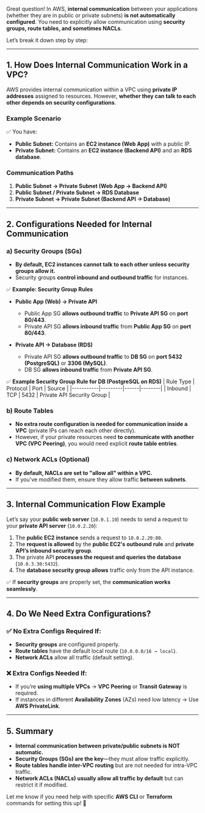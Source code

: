 Great question! In AWS, **internal communication** between your applications (whether they are in public or private subnets) **is not automatically configured**. You need to explicitly allow communication using **security groups, route tables, and sometimes NACLs**.

Let’s break it down step by step:

---

## **1. How Does Internal Communication Work in a VPC?**
AWS provides internal communication within a VPC using **private IP addresses** assigned to resources. However, **whether they can talk to each other depends on security configurations**.

### **Example Scenario**
✅ You have:
- **Public Subnet:** Contains an **EC2 instance (Web App)** with a public IP.
- **Private Subnet:** Contains an **EC2 instance (Backend API)** and an **RDS database**.

### **Communication Paths**
1. **Public Subnet → Private Subnet (Web App → Backend API)**
2. **Public Subnet / Private Subnet → RDS Database**
3. **Private Subnet → Private Subnet (Backend API → Database)**

---

## **2. Configurations Needed for Internal Communication**
### **a) Security Groups (SGs)**
- **By default, EC2 instances cannot talk to each other unless security groups allow it.**
- Security groups **control inbound and outbound traffic** for instances.

✅ **Example: Security Group Rules**
- **Public App (Web) → Private API**
  - Public App SG **allows outbound traffic** to **Private API SG** on **port 80/443**.
  - Private API SG **allows inbound traffic** from **Public App SG** on **port 80/443**.

- **Private API → Database (RDS)**
  - Private API SG **allows outbound traffic** to **DB SG** on **port 5432 (PostgreSQL)** or **3306 (MySQL)**.
  - DB SG **allows inbound traffic** from **Private API SG**.

✅ **Example Security Group Rule for DB (PostgreSQL on RDS)**
| Rule Type | Protocol | Port | Source |
|-----------|---------|------|--------|
| Inbound   | TCP     | 5432 | Private API Security Group |

### **b) Route Tables**
- **No extra route configuration is needed for communication inside a VPC** (private IPs can reach each other directly).
- However, if your private resources need **to communicate with another VPC (VPC Peering)**, you would need explicit **route table entries**.

### **c) Network ACLs (Optional)**
- **By default, NACLs are set to "allow all" within a VPC.**
- If you've modified them, ensure they allow traffic **between subnets**.

---

## **3. Internal Communication Flow Example**
Let’s say your **public web server** (`10.0.1.10`) needs to send a request to your **private API server** (`10.0.2.20`):

1. The **public EC2 instance** sends a request to `10.0.2.20:80`.
2. The **request is allowed** by the **public EC2's outbound rule** and **private API’s inbound security group**.
3. The private API **processes the request and queries the database** (`10.0.3.30:5432`).
4. The **database security group allows** traffic only from the API instance.

✅ If **security groups** are properly set, the **communication works seamlessly**.

---

## **4. Do We Need Extra Configurations?**
### **✅ No Extra Configs Required If:**
- **Security groups** are configured properly.
- **Route tables** have the default local route (`10.0.0.0/16 → local`).
- **Network ACLs** allow all traffic (default setting).

### **❌ Extra Configs Needed If:**
- If you’re **using multiple VPCs** → **VPC Peering** or **Transit Gateway** is required.
- If instances in different **Availability Zones** (AZs) need low latency → Use **AWS PrivateLink**.

---

## **5. Summary**
- **Internal communication between private/public subnets is NOT automatic.**
- **Security Groups (SGs) are the key**—they must allow traffic explicitly.
- **Route tables handle inter-VPC routing** but are not needed for intra-VPC traffic.
- **Network ACLs (NACLs) usually allow all traffic by default** but can restrict it if modified.

Let me know if you need help with specific **AWS CLI** or **Terraform** commands for setting this up! 🚀